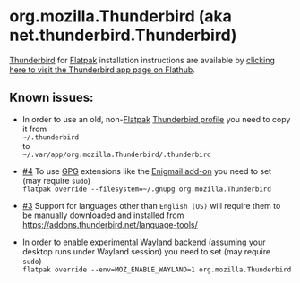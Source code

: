 # org.mozilla.Thunderbird (aka net.thunderbird.Thunderbird)

[Thunderbird](https://www.thunderbird.net/) for [Flatpak](https://flatpak.org/) installation instructions are available by [clicking here to visit the Thunderbird app page on Flathub](https://flathub.org/apps/details/org.mozilla.Thunderbird).

## Known issues:

* In order to use an old, non-[Flatpak](https://flatpak.org/) [Thunderbird profile](https://support.mozilla.org/kb/profiles-where-thunderbird-stores-user-data) you need to copy it from<br>
`~/.thunderbird`<br>
to<br>
`~/.var/app/org.mozilla.Thunderbird/.thunderbird`

* [#4](https://github.com/flathub/org.mozilla.Thunderbird/issues/4)
To use [GPG](https://gnupg.org/) extensions like the [Enigmail add-on](https://addons.thunderbird.net/addon/enigmail/) you need to set (may require `sudo`)<br>
`flatpak override --filesystem=~/.gnupg org.mozilla.Thunderbird`

* [#3](https://github.com/flathub/org.mozilla.Thunderbird/issues/3)
Support for languages other than `English (US)` will require them to be manually downloaded and installed from<br>
https://addons.thunderbird.net/language-tools/

* In order to enable experimental Wayland backend (assuming your desktop runs under Wayland session) you need to set  (may require `sudo`)<br>
`flatpak override --env=MOZ_ENABLE_WAYLAND=1 org.mozilla.Thunderbird`
